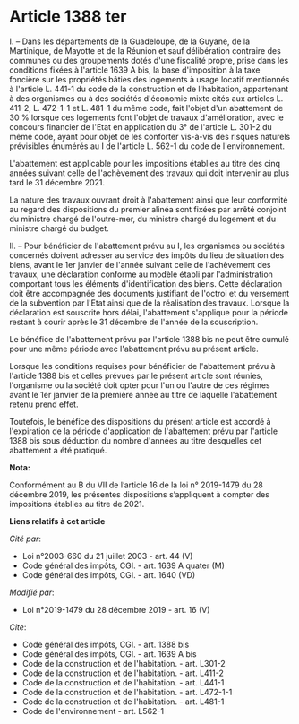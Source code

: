 # Article 1388 ter

I. – Dans les départements de la Guadeloupe, de la Guyane, de la Martinique, de Mayotte et de la Réunion et sauf délibération
contraire des communes ou des groupements dotés d'une fiscalité propre, prise dans les conditions fixées à l'article 1639 A
bis, la base d'imposition à la taxe foncière sur les propriétés bâties des logements à usage locatif mentionnés à l'article
L. 441-1 du code de la construction et de l'habitation, appartenant à des organismes ou à des sociétés d'économie mixte cités
aux articles L. 411-2, L. 472-1-1 et L. 481-1 du même code, fait l'objet d'un abattement de 30 % lorsque ces logements font
l'objet de travaux d'amélioration, avec le concours financier de l'Etat en application du 3° de l'article L. 301-2 du même
code, ayant pour objet de les conforter vis-à-vis des risques naturels prévisibles énumérés au I de l'article L. 562-1 du
code de l'environnement.

L'abattement est applicable pour les impositions établies au titre des cinq années suivant celle de l'achèvement des travaux
qui doit intervenir au plus tard le 31 décembre 2021.

La nature des travaux ouvrant droit à l'abattement ainsi que leur conformité au regard des dispositions du premier alinéa
sont fixées par arrêté conjoint du ministre chargé de l'outre-mer, du ministre chargé du logement et du ministre chargé du
budget.

II. – Pour bénéficier de l'abattement prévu au I, les organismes ou sociétés concernés doivent adresser au service des impôts
du lieu de situation des biens, avant le 1er janvier de l'année suivant celle de l'achèvement des travaux, une déclaration
conforme au modèle établi par l'administration comportant tous les éléments d'identification des biens. Cette déclaration
doit être accompagnée des documents justifiant de l'octroi et du versement de la subvention par l'Etat ainsi que de la
réalisation des travaux. Lorsque la déclaration est souscrite hors délai, l'abattement s'applique pour la période restant à
courir après le 31 décembre de l'année de la souscription.

Le bénéfice de l'abattement prévu par l'article 1388 bis ne peut être cumulé pour une même période avec l'abattement prévu au
présent article.

Lorsque les conditions requises pour bénéficier de l'abattement prévu à l'article 1388 bis et celles prévues par le présent
article sont réunies, l'organisme ou la société doit opter pour l'un ou l'autre de ces régimes avant le 1er janvier de la
première année au titre de laquelle l'abattement retenu prend effet.

Toutefois, le bénéfice des dispositions du présent article est accordé à l'expiration de la période d'application de
l'abattement prévu par l'article 1388 bis sous déduction du nombre d'années au titre desquelles cet abattement a été
pratiqué.

**Nota:**

Conformément au B du VII de l’article 16 de la loi n° 2019-1479 du 28 décembre 2019, les présentes dispositions s’appliquent
à compter des impositions établies au titre de 2021.

**Liens relatifs à cet article**

_Cité par_:

  - Loi n°2003-660 du 21 juillet 2003 - art. 44 (V)
  - Code général des impôts, CGI. - art. 1639 A quater (M)
  - Code général des impôts, CGI. - art. 1640 (VD)

_Modifié par_:

  - Loi n°2019-1479 du 28 décembre 2019 - art. 16 (V)

_Cite_:

  - Code général des impôts, CGI. - art. 1388 bis
  - Code général des impôts, CGI. - art. 1639 A bis
  - Code de la construction et de l'habitation. - art. L301-2
  - Code de la construction et de l'habitation. - art. L411-2
  - Code de la construction et de l'habitation. - art. L441-1
  - Code de la construction et de l'habitation. - art. L472-1-1
  - Code de la construction et de l'habitation. - art. L481-1
  - Code de l'environnement - art. L562-1

